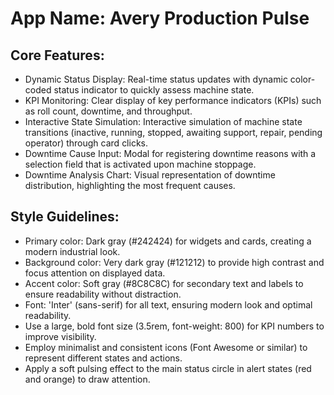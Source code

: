 # **App Name**: Avery Production Pulse

## Core Features:

- Dynamic Status Display: Real-time status updates with dynamic color-coded status indicator to quickly assess machine state.
- KPI Monitoring: Clear display of key performance indicators (KPIs) such as roll count, downtime, and throughput.
- Interactive State Simulation: Interactive simulation of machine state transitions (inactive, running, stopped, awaiting support, repair, pending operator) through card clicks.
- Downtime Cause Input: Modal for registering downtime reasons with a selection field that is activated upon machine stoppage.
- Downtime Analysis Chart: Visual representation of downtime distribution, highlighting the most frequent causes.

## Style Guidelines:

- Primary color: Dark gray (#242424) for widgets and cards, creating a modern industrial look.
- Background color: Very dark gray (#121212) to provide high contrast and focus attention on displayed data.
- Accent color: Soft gray (#8C8C8C) for secondary text and labels to ensure readability without distraction.
- Font: 'Inter' (sans-serif) for all text, ensuring modern look and optimal readability.
- Use a large, bold font size (3.5rem, font-weight: 800) for KPI numbers to improve visibility.
- Employ minimalist and consistent icons (Font Awesome or similar) to represent different states and actions.
- Apply a soft pulsing effect to the main status circle in alert states (red and orange) to draw attention.